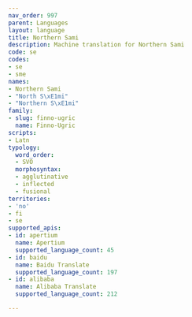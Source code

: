 ```yaml
---
nav_order: 997
parent: Languages
layout: language
title: Northern Sami
description: Machine translation for Northern Sami
code: se
codes:
- se
- sme
names:
- Northern Sami
- "North S\xE1mi"
- "Northern S\xE1mi"
family:
- slug: finno-ugric
  name: Finno-Ugric
scripts:
- Latn
typology:
  word_order:
  - SVO
  morphosyntax:
  - agglutinative
  - inflected
  - fusional
territories:
- 'no'
- fi
- se
supported_apis:
- id: apertium
  name: Apertium
  supported_language_count: 45
- id: baidu
  name: Baidu Translate
  supported_language_count: 197
- id: alibaba
  name: Alibaba Translate
  supported_language_count: 212

---
```



